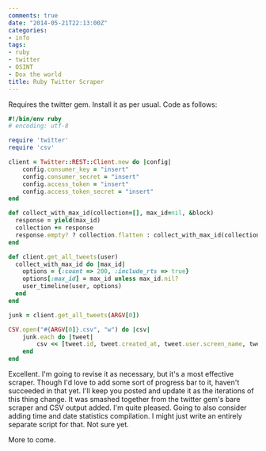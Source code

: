```yaml
---
comments: true
date: "2014-05-21T22:13:00Z"
categories:
- info
tags:
- ruby
- twitter
- OSINT
- Dox the world
title: Ruby Twitter Scraper
---
```


Requires the twitter gem. Install it as per usual. Code as follows:

```ruby
#!/bin/env ruby
# encoding: utf-8

require 'twitter'
require 'csv'

client = Twitter::REST::Client.new do |config|
	config.consumer_key = "insert"
	config.consumer_secret = "insert"
	config.access_token = "insert"
	config.access_token_secret = "insert"
end

def collect_with_max_id(collection=[], max_id=nil, &block)
  response = yield(max_id)
  collection += response
  response.empty? ? collection.flatten : collect_with_max_id(collection, response.last.id - 1, &block)
end

def client.get_all_tweets(user)
  collect_with_max_id do |max_id|
    options = {:count => 200, :include_rts => true}
    options[:max_id] = max_id unless max_id.nil?
    user_timeline(user, options)
  end
end

junk = client.get_all_tweets(ARGV[0])

CSV.open("#{ARGV[0]}.csv", "w") do |csv|
	junk.each do |tweet|
		csv << [tweet.id, tweet.created_at, tweet.user.screen_name, tweet.text, tweet.source, tweet.geo]
	end
end
```

Excellent. I'm going to revise it as necessary, but it's a most
effective scraper. Though I'd love to add some sort of progress bar to
it, haven't succeeded in that yet. I'll keep you posted and update it as
the iterations of this thing change. It was smashed together from the
twitter gem's bare scraper and CSV output added. I'm quite pleased.
Going to also consider adding time and date statistics compilation. I
might just write an entirely separate script for that. Not sure yet.

More to come.
